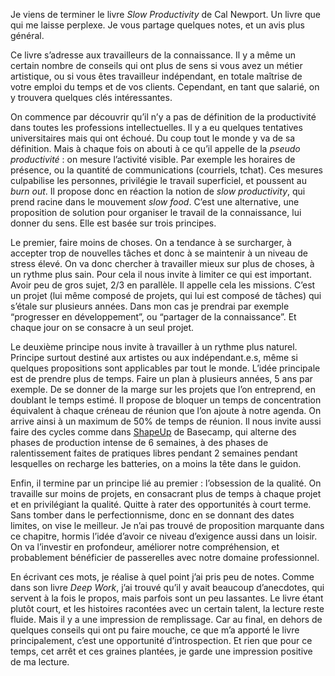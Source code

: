 Je viens de terminer le livre *Slow Productivity* de Cal Newport. 
Un livre que qui me laisse perplexe. 
Je vous partage quelques notes, et un avis plus général. 

Ce livre s’adresse aux travailleurs de la connaissance. 
Il y a même un certain nombre de conseils qui ont plus de sens si vous avez un métier artistique, ou si vous êtes travailleur indépendant, en totale maîtrise de votre emploi du temps et de vos clients. 
Cependant, en tant que salarié, on y trouvera quelques clés intéressantes. 

On commence par découvrir qu’il n’y a pas de définition de la productivité dans toutes les professions intellectuelles. 
Il y a eu quelques tentatives universitaires mais qui ont échoué. 
Du coup tout le monde y va de sa définition. 
Mais à chaque fois on abouti à ce qu’il appelle de la *pseudo productivité* : on mesure l’activité visible. 
Par exemple les horaires de présence, ou la quantité de communications (courriels, tchat). 
Ces mesures culpabilise les personnes, privilégie le travail superficiel, et poussent au *burn out*. 
Il propose donc en réaction la notion de *slow productivity*, qui prend racine dans le mouvement *slow food*. 
C’est une alternative, une proposition de solution pour organiser le travail de la connaissance, lui donner du sens. 
Elle est basée sur trois principes. 

Le premier, faire moins de choses. 
On a tendance à se surcharger, à accepter trop de nouvelles tâches et donc à se maintenir à un niveau de stress élevé. 
On va donc chercher à travailler mieux sur plus de choses, à un rythme plus sain. 
Pour cela il nous invite à limiter ce qui est important. 
Avoir peu de gros sujet, 2/3 en parallèle. 
Il appelle cela les missions. 
C’est un projet (lui même composé de projets, qui lui est composé de tâches) qui s’étale sur plusieurs années. 
Dans mon cas je prendrai par exemple “progresser en développement”, ou “partager de la connaissance”. 
Et chaque jour on se consacre à un seul projet. 

Le deuxième principe nous invite à travailler à un rythme plus naturel. 
Principe surtout destiné aux artistes ou aux indépendant.e.s, même si quelques propositions sont applicables par tout le monde. 
L’idée principale est de prendre plus de temps. 
Faire un plan à plusieurs années, 5 ans par exemple. 
De se donner de la marge sur les projets que l’on entreprend, en doublant le temps estimé. 
Il propose de bloquer un temps de concentration équivalent à chaque créneau de réunion que l’on ajoute à notre agenda. 
On arrive ainsi à un maximum de 50% de temps de réunion. 
Il nous invite aussi faire des cycles comme dans [ShapeUp](https://basecamp.com/shapeup) de Basecamp, qui alterne des phases de production intense de 6 semaines, à des phases de ralentissement faites de pratiques libres pendant 2 semaines pendant lesquelles on recharge les batteries, on a moins la tête dans le guidon. 

Enfin, il termine par un principe lié au premier : l’obsession de la qualité. 
On travaille sur moins de projets, en consacrant plus de temps à chaque projet et en privilégiant la qualité. 
Quitte à rater des opportunités à court terme. 
Sans tomber dans le perfectionnisme, donc en se donnant des dates limites, on vise le meilleur. 
Je n’ai pas trouvé de proposition marquante dans ce chapitre, hormis l’idée d’avoir ce niveau d’exigence aussi dans un loisir. 
On va l’investir en profondeur, améliorer notre compréhension, et probablement bénéficier de passerelles avec notre domaine professionnel. 

En écrivant ces mots, je réalise à quel point j’ai pris peu de notes. 
Comme dans son livre *Deep Work*, j’ai trouvé qu’il y avait beaucoup d’anecdotes, qui servent à la fois le propos, mais parfois sont un peu lassantes. 
Le livre étant plutôt court, et les histoires racontées avec un certain talent, la lecture reste fluide. 
Mais il y a une impression de remplissage. 
Car au final, en dehors de quelques conseils qui ont pu faire mouche, ce que m’a apporté le livre principalement, c’est une opportunité d’introspection. 
Et rien que pour ce temps, cet arrêt et ces graines plantées, je garde une impression positive de ma lecture. 